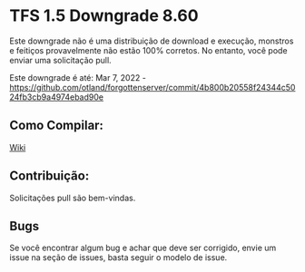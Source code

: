 # TFS 1.5 Downgrade 8.60

Este downgrade não é uma distribuição de download e execução, monstros e feitiços provavelmente não estão 100% corretos.
No entanto, você pode enviar uma solicitação pull.

Este downgrade é até: Mar 7, 2022 - https://github.com/otland/forgottenserver/commit/4b800b20558f24344c5024fb3cb9a4974ebad90e

## Como Compilar:

[Wiki](https://github.com/otland/forgottenserver/wiki/Compiling)

## Contribuição:

Solicitações pull são bem-vindas.

## Bugs

Se você encontrar algum bug e achar que deve ser corrigido, envie um issue na seção de issues, basta seguir o modelo de issue.
